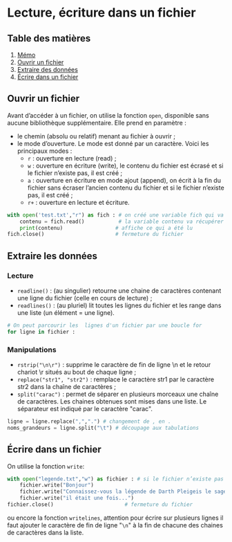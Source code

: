 # Lecture, écriture dans un fichier

## Table des matières

1. [Mémo](./README.md)
1. [Ouvrir un fichier](#ouvrir-un-fichier)
1. [Extraire des données](#extraire-les-données)
1. [Écrire dans un fichier](#écrire-dans-un-fichier)

## Ouvrir un fichier

Avant d’accéder à un fichier, on utilise la fonction `open`, disponible sans aucune bibliothèque supplémentaire. Elle prend en paramètre :  

- le chemin (absolu ou relatif) menant au fichier à ouvrir ;
- le mode d’ouverture. Le mode est donné par un caractère. Voici les principaux modes :
  - `r` : ouverture en lecture (read) ;
  - `w` : ouverture en écriture (write), le contenu du fichier est écrasé et si le fichier n’existe pas, il est créé ;
  - `a` : ouverture en écriture en mode ajout (append), on écrit à la fin du fichier sans écraser l’ancien contenu du fichier et si le fichier n’existe pas, il est créé ;
  - `r+` : ouverture en lecture et écriture.

```python
with open('test.txt',"r") as fich : # on créé une variable fich qui va contenir le fichier
    contenu = fich.read()           # la variable contenu va récupérer ce qu'on lit dans le fichier
    print(contenu)                 # affiche ce qui a été lu
fich.close()                       # fermeture du fichier
```

## Extraire les données

### Lecture

- `readline()` : (au singulier) retourne une chaine de caractères contenant une ligne
du fichier (celle en cours de lecture) ;
- `readlines()` : (au pluriel) lit toutes les lignes du fichier et les range dans une liste
(un élément = une ligne).

```python
# On peut parcourir les  lignes d'un fichier par une boucle for
for ligne in fichier :

```

### Manipulations

- `rstrip("\n\r")` : supprime le caractère de fin de ligne \n et le retour chariot \r situés au bout de chaque ligne ;
- `replace("str1", "str2")` : remplace le caractère str1 par le caractère str2 dans la chaîne de caractères ;
- `split("carac")` : permet de séparer en plusieurs morceaux une chaîne de caractères. Les chaines obtenues sont mises dans une liste. Le séparateur est indiqué par le caractère "carac".

```python
ligne = ligne.replace(",",".") # changement de , en .
noms_grandeurs = ligne.split("\t") # découpage aux tabulations
```

## Écrire dans un fichier

On utilise la fonction `write`:

```python
with open("legende.txt","w") as fichier : # si le fichier n’existe pas il sera créé
    fichier.write("Bonjour")
    fichier.write("Connaissez-vous la légende de Darth Pleigeis le sage ?")
    fichier.write("il était une fois...")
fichier.close()                       # fermeture du fichier
```

ou encore la fonction `writelines`, attention pour écrire sur plusieurs lignes il faut ajouter le caractère de fin de ligne "`\n`" à la fin de chacune des chaines de caractères dans la liste.
